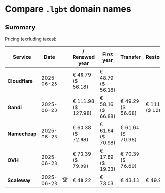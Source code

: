 # Compare `.lgbt` domain names

## Summary

Pricing (excluding taxes):

| Service | Date |  | / Renewed year | First year | Transfer | Restoration |
|--|--|--|--|--|--|--|
| **Cloudflare** | 2025-06-23 |  | € 48.79<br>($ 56.18) | € 48.79<br>($ 56.18) |  |  |
| **Gandi** | 2025-06-23 |  | € 111.98<br>($ 127.98) | € 58.16<br>($ 66.88) | € 49.29<br>($ 56.68) | € 111.63<br>($ 128.37) |
| **Namecheap** | 2025-06-23 |  | € 63.38<br>($ 72.98) | € 61.64<br>($ 70.98) | € 61.64<br>($ 70.98) |  |
| **OVH** | 2025-06-23 |  | € 73.39<br>($ 79.99) | € 17.89<br>($ 19.33) | € 70.39<br>($ 76.69) |  |
| **Scaleway** | 2025-06-23 | 🏆 | € 48.22 | € 73.03 | € 43.13 | € 49.99 |
